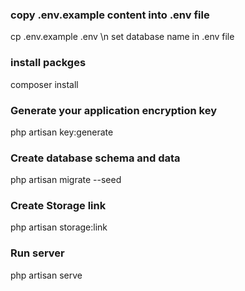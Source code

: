 
### copy .env.example content into .env file 

cp .env.example .env \n
set database name in .env file 

### install packges 

composer install 

### Generate your application encryption key 

php artisan key:generate

### Create database schema and data

php artisan migrate --seed

### Create Storage link 

php artisan storage:link

### Run server 

php artisan serve





